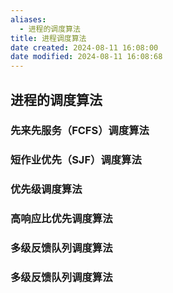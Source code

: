 ```yaml
---
aliases:
  - 进程的调度算法
title: 进程调度算法
date created: 2024-08-11 16:08:00
date modified: 2024-08-11 16:08:68
---
```

## 进程的调度算法
### 先来先服务（FCFS）调度算法
### 短作业优先（SJF）调度算法
### 优先级调度算法
### 高响应比优先调度算法
### 多级反馈队列调度算法
### 多级反馈队列调度算法